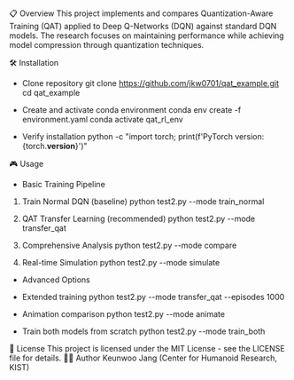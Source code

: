 📋 Overview
This project implements and compares Quantization-Aware Training (QAT) applied to Deep Q-Networks (DQN) against standard DQN models. The research focuses on maintaining performance while achieving model compression through quantization techniques.

🛠️ Installation
- Clone repository
git clone https://github.com/jkw0701/qat_example.git
cd qat_example

- Create and activate conda environment
conda env create -f environment.yaml
conda activate qat_rl_env

- Verify installation
python -c "import torch; print(f'PyTorch version: {torch.__version__}')"

🎮 Usage
-  Basic Training Pipeline
1. Train Normal DQN (baseline)
python test2.py --mode train_normal

2. QAT Transfer Learning (recommended)
python test2.py --mode transfer_qat

3. Comprehensive Analysis
python test2.py --mode compare

4. Real-time Simulation
python test2.py --mode simulate

- Advanced Options
- Extended training
python test2.py --mode transfer_qat --episodes 1000

- Animation comparison
python test2.py --mode animate

- Train both models from scratch
python test2.py --mode train_both

📄 License
This project is licensed under the MIT License - see the LICENSE file for details.
👨‍💻 Author
Keunwoo Jang (Center for Humanoid Research, KIST)
